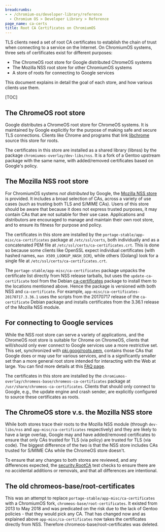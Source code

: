 ```yaml
---
breadcrumbs:
- - /chromium-os/developer-library/reference
  - Chromium OS > Developer Library > Reference
page_name: ca-certs
title: Root CA Certificates on ChromiumOS
---
```


TLS clients need a set of root CA certificates to establish the chain of trust
when connecting to a service on the Internet. On ChromiumOS systems, three sets
of certificates exist for different purposes:

  - The ChromeOS root store for Google distributed ChromeOS systems
  - The Mozilla NSS root store for other ChromiumOS systems
  - A store of roots for connecting to Google services

This document explains in detail the goal of each store, and how various clients
use them.

[TOC]

## The ChromeOS root store

Google distributes a ChromeOS root store for ChromeOS systems. It is
maintained by Google explicitly for the purpose of making safe and secure TLS
connections. Clients like Chrome and programs that link [libchrome] source this
store for roots.

The certificates in this store are installed as a shared library (libnss) by the
package `chromiumos-overlay/dev-libs/nss`. It is a fork of a Gentoo upstream
package with the same name, with added/removed certificates based on Google's
policy.

## The Mozilla NSS root store

For ChromiumOS systems _not distributed_ by Google, the [Mozilla NSS store] is
provided. It includes a broad selection of CAs, across a variety of use cases
(such as trusting both TLS and S/MIME CAs). Users of this store should be aware
that because it does not express trusted purposes, it may contain CAs that are
not suitable for their use case. Applications and distributors are encouraged to
manage and maintain their own root store, and to ensure its fitness for purpose
and policy.

The certificates in this store are installed by the
`portage-stable/app-misc/ca-certificates` package at `/etc/ssl/certs`, both
individually and as a concatenated PEM file at
`/etc/ssl/certs/ca-certificates.crt`. This is done so because some clients like
OpenSSL expect individual certificates (with hashed names, `man
X509_LOOKUP_HASH_DIR`), while others (Golang) look for a single file at
`/etc/ssl/certs/ca-certificates.crt`.

The `portage-stable/app-misc/ca-certificates` package unpacks the certificate
list directly from NSS release tarballs, but uses the `update-ca-certificate`
tool from the Debian [ca-certificates] package to install them to the locations
mentioned above. Hence the package is versioned with both NSS and
`ca-certificate`. For example, `app-misc/ca-certificates-20170717.3.36.1` uses
the scripts from the 20170717 release of the `ca-certificate` Debian package and
installs certificates from the 3.36.1 release of the Mozilla NSS module.

## For connecting to Google services

While the NSS root store can serve a variety of applications, and the ChromeOS
root store is suitable for Chrome on ChromeOS, clients that will/should only
ever connect to Google services use a more restrictive set. This set,
synchronized with [pki.goog/roots.pem], contains those CAs that Google does or
may use for various services, and is a significantly smaller set than a more
general root store intended for interacting with the Web at large. You can find
more details at this [FAQ page].

The certificates in this store are installed by the
`chromiumos-overlay/chromeos-base/chromeos-ca-certificates` package at
`/usr/share/chromeos-ca-certificates`. Clients that should only connect to
Google, e.g., the update engine and crash sender, are explicitly configured to
source these certificates as roots.

## The ChromeOS store v.s. the Mozilla NSS store

While both stores trace their roots to the Mozilla NSS module (through
`dev-libs/nss` and `app-misc/ca-certificates` respectively) and they are likely
to have a large overlap, Google may and have added/removed certificates to
ensure that only CAs trusted for TLS (via policy) are trusted for TLS (via
code). The biggest difference of the two is that the NSS store includes CAs
trusted for S/MIME CAs while the ChromeOS store doesn't.

To ensure that any changes to both stores are reviewed, and any differences
expected, the [security.RootCA] test checks to ensure there are no accidental
additions or removals, and that all differences are intentional.

## The old chromeos-base/root-certificates

This was an attempt to replace `portage-stable/app-misc/ca-certificates` with a
ChromiumOS fork, `chromeos-base/root-certificates`. It existed from 2013 to May
2018 and was predicated on the risk due to the lack of Gentoo policies - that
they would pick any CA. That has changed now and as explained above
`app-misc/ca-certificates` now takes the certificates directly from NSS.
Therefore chromeos-base/root-certificates was deleted.

[libchrome]: /chromium-os/developer-library/guides/infrastructure/libchrome/
[Mozilla NSS store]: https://wiki.mozilla.org/CA
[pki.goog/roots.pem]: https://pki.goog/
[ca-certificates]: https://packages.debian.org/sid/ca-certificates
[security.RootCA]: https://chromium.googlesource.com/chromiumos/platform/tast-tests/+/HEAD/src/chromiumos/tast/local/bundles/cros/security/root_ca.go
[pki.goog/roots.pem]: https://pki.goog/roots.pem
[FAQ page]: https://pki.goog/faq/
